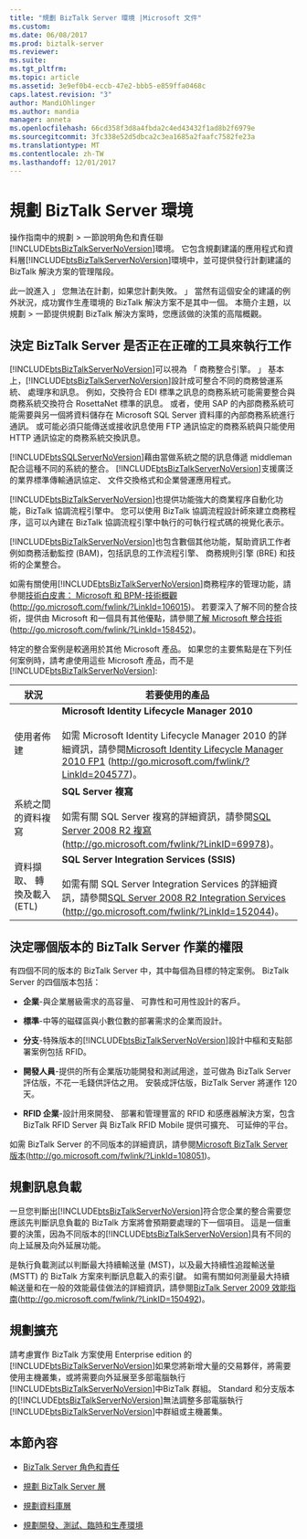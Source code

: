 ```yaml
---
title: "規劃 BizTalk Server 環境 |Microsoft 文件"
ms.custom: 
ms.date: 06/08/2017
ms.prod: biztalk-server
ms.reviewer: 
ms.suite: 
ms.tgt_pltfrm: 
ms.topic: article
ms.assetid: 3e9ef0b4-eccb-47e2-bbb5-e859ffa0468c
caps.latest.revision: "3"
author: MandiOhlinger
ms.author: mandia
manager: anneta
ms.openlocfilehash: 66cd358f3d8a4fbda2c4ed43432f1ad8b2f6979e
ms.sourcegitcommit: 3fc338e52d5dbca2c3ea1685a2faafc7582fe23a
ms.translationtype: MT
ms.contentlocale: zh-TW
ms.lasthandoff: 12/01/2017
---
```

# <a name="planning-the-environment-for-biztalk-server"></a>規劃 BizTalk Server 環境
操作指南中的規劃 > 一節說明角色和責任聯[!INCLUDE[btsBizTalkServerNoVersion](../includes/btsbiztalkservernoversion-md.md)]環境。 它包含規劃建議的應用程式和資料層[!INCLUDE[btsBizTalkServerNoVersion](../includes/btsbiztalkservernoversion-md.md)]環境中，並可提供發行計劃建議的 BizTalk 解決方案的管理階段。  
  
 此一說進入 」 您無法在計劃，如果您計劃失敗。 」 當然有這個安全的建議的例外狀況，成功實作生產環境的 BizTalk 解決方案不是其中一個。 本簡介主題，以規劃 > 一節提供規劃 BizTalk 解決方案時，您應該做的決策的高階概觀。  
  
## <a name="deciding-whether-biztalk-server-is-the-right-tool-for-the-job"></a>決定 BizTalk Server 是否正在正確的工具來執行工作  
 [!INCLUDE[btsBizTalkServerNoVersion](../includes/btsbiztalkservernoversion-md.md)]可以視為 「 商務整合引擎。 」 基本上，[!INCLUDE[btsBizTalkServerNoVersion](../includes/btsbiztalkservernoversion-md.md)]設計成可整合不同的商務營運系統、 處理序和訊息。 例如，交換符合 EDI 標準之訊息的商務系統可能需要整合與商務系統交換符合 RosettaNet 標準的訊息。 或者，使用 SAP 的內部商務系統可能需要與另一個將資料儲存在 Microsoft SQL Server 資料庫的內部商務系統進行通訊。 或可能必須只能傳送或接收訊息使用 FTP 通訊協定的商務系統與只能使用 HTTP 通訊協定的商務系統交換訊息。  
  
 [!INCLUDE[btsSQLServerNoVersion](../includes/btssqlservernoversion-md.md)]藉由當做系統之間的訊息傳遞 middleman 配合這種不同的系統的整合。 [!INCLUDE[btsBizTalkServerNoVersion](../includes/btsbiztalkservernoversion-md.md)]支援廣泛的業界標準傳輸通訊協定、 文件交換格式和企業營運應用程式。  
  
 [!INCLUDE[btsBizTalkServerNoVersion](../includes/btsbiztalkservernoversion-md.md)]也提供功能強大的商業程序自動化功能，BizTalk 協調流程引擎中。 您可以使用 BizTalk 協調流程設計師來建立商務程序，這可以內建在 BizTalk 協調流程引擎中執行的可執行程式碼的視覺化表示。  
  
 [!INCLUDE[btsBizTalkServerNoVersion](../includes/btsbiztalkservernoversion-md.md)]也包含數個其他功能，幫助資訊工作者例如商務活動監控 (BAM)，包括訊息的工作流程引擎、 商務規則引擎 (BRE) 和技術的企業整合。  
  
 如需有關使用[!INCLUDE[btsBizTalkServerNoVersion](../includes/btsbiztalkservernoversion-md.md)]商務程序的管理功能，請參閱[技術白皮書： Microsoft 和 BPM-技術概觀](http://go.microsoft.com/fwlink/?LinkId=106015)(http://go.microsoft.com/fwlink/?LinkId=106015)。 若要深入了解不同的整合技術，提供由 Microsoft 和一個具有其他優點，請參閱[了解 Microsoft 整合技術](http://go.microsoft.com/fwlink/?LinkId=158452)(http://go.microsoft.com/fwlink/?LinkId=158452)。  
  
 特定的整合案例是較適用於其他 Microsoft 產品。 如果您的主要焦點是在下列任何案例時，請考慮使用這些 Microsoft 產品，而不是[!INCLUDE[btsBizTalkServerNoVersion](../includes/btsbiztalkservernoversion-md.md)]:  
  
|**狀況**|**若要使用的產品**|  
|------------------|------------------------|  
|使用者佈建|**Microsoft Identity Lifecycle Manager 2010**<br /><br /> 如需 Microsoft Identity Lifecycle Manager 2010 的詳細資訊，請參閱[Microsoft Identity Lifecycle Manager 2010 FP1](http://go.microsoft.com/fwlink/?LinkId=204577) (http://go.microsoft.com/fwlink/?LinkId=204577)。|  
|系統之間的資料複寫|**SQL Server 複寫**<br /><br /> 如需有關 SQL Server 複寫的詳細資訊，請參閱[SQL Server 2008 R2 複寫](http://go.microsoft.com/fwlink/?LinkID=69978)(http://go.microsoft.com/fwlink/?LinkID=69978)。|  
|資料擷取、 轉換及載入 (ETL)|**SQL Server Integration Services (SSIS)**<br /><br /> 如需有關 SQL Server Integration Services 的詳細資訊，請參閱[SQL Server 2008 R2 Integration Services](http://go.microsoft.com/fwlink/?LinkId=152044) (http://go.microsoft.com/fwlink/?LinkId=152044)。|  
  
## <a name="deciding-which-edition-of-biztalk-server-is-right-for-the-job"></a>決定哪個版本的 BizTalk Server 作業的權限  
 有四個不同的版本的 BizTalk Server 中，其中每個為目標的特定案例。 BizTalk Server 的四個版本包括：  
  
-   **企業**-與企業層級需求的高容量、 可靠性和可用性設計的客戶。  
  
-   **標準**-中等的磁碟區與小數位數的部署需求的企業而設計。  
  
-   **分支**-特殊版本的[!INCLUDE[btsBizTalkServerNoVersion](../includes/btsbiztalkservernoversion-md.md)]設計中樞和支點部署案例包括 RFID。  
  
-   **開發人員**-提供的所有企業版功能開發和測試用途，並可做為 BizTalk Server 評估版，不花一毛錢供評估之用。 安裝成評估版，BizTalk Server 將運作 120 天。  
  
-   **RFID 企業**-設計用來開發、 部署和管理豐富的 RFID 和感應器解決方案，包含 BizTalk RFID Server 與 BizTalk RFID Mobile 提供可擴充、 可延伸的平台。  
  
 如需 BizTalk Server 的不同版本的詳細資訊，請參閱[Microsoft BizTalk Server 版本](http://go.microsoft.com/fwlink/?LinkId=108051)(http://go.microsoft.com/fwlink/?LinkId=108051)。  
  
## <a name="planning-for-message-load"></a>規劃訊息負載  
 一旦您判斷出[!INCLUDE[btsBizTalkServerNoVersion](../includes/btsbiztalkservernoversion-md.md)]符合您企業的整合需要您應該先判斷訊息負載的 BizTalk 方案將會預期要處理的下一個項目。 這是一個重要的決策，因為不同版本的[!INCLUDE[btsBizTalkServerNoVersion](../includes/btsbiztalkservernoversion-md.md)]具有不同的向上延展及向外延展功能。  
  
 是執行負載測試以判斷最大持續輸送量 (MST)，以及最大持續性追蹤輸送量 (MSTT) 的 BizTalk 方案來判斷訊息載入的索引鍵。 如需有關如何測量最大持續輸送量和在一般的效能最佳做法的詳細資訊，請參閱[BizTalk Server 2009 效能指南](http://go.microsoft.com/fwlink/?LinkID=150492)(http://go.microsoft.com/fwlink/?LinkID=150492)。  
  
## <a name="planning-for-expansion"></a>規劃擴充  
 請考慮實作 BizTalk 方案使用 Enterprise edition 的[!INCLUDE[btsBizTalkServerNoVersion](../includes/btsbiztalkservernoversion-md.md)]如果您將新增大量的交易夥伴，將需要使用主機叢集，或將需要向外延展至多部電腦執行[!INCLUDE[btsBizTalkServerNoVersion](../includes/btsbiztalkservernoversion-md.md)]中BizTalk 群組。 Standard 和分支版本的[!INCLUDE[btsBizTalkServerNoVersion](../includes/btsbiztalkservernoversion-md.md)]無法調整多部電腦執行[!INCLUDE[btsBizTalkServerNoVersion](../includes/btsbiztalkservernoversion-md.md)]中群組或主機叢集。  
  
## <a name="in-this-section"></a>本節內容  
  
-   [BizTalk Server 角色和責任](../technical-guides/biztalk-server-roles-and-responsibilities.md)  
  
-   [規劃 BizTalk Server 層](../technical-guides/planning-the-biztalk-server-tier.md)  
  
-   [規劃資料庫層](../technical-guides/planning-the-database-tier.md)  
  
-   [規劃開發、測試、臨時和生產環境](../technical-guides/planning-the-development-testing-staging-and-production-environments.md)